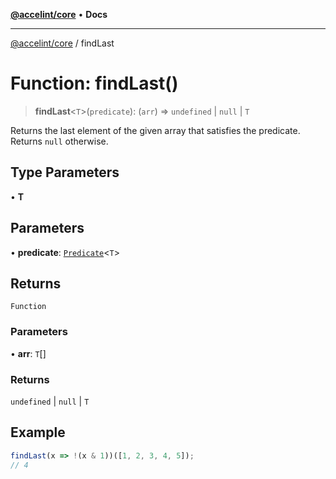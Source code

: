[**@accelint/core**](../README.md) • **Docs**

***

[@accelint/core](../README.md) / findLast

# Function: findLast()

> **findLast**\<`T`\>(`predicate`): (`arr`) => `undefined` \| `null` \| `T`

Returns the last element of the given array that satisfies the predicate.
Returns `null` otherwise.

## Type Parameters

• **T**

## Parameters

• **predicate**: [`Predicate`](../type-aliases/Predicate.md)\<`T`\>

## Returns

`Function`

### Parameters

• **arr**: `T`[]

### Returns

`undefined` \| `null` \| `T`

## Example

```ts
findLast(x => !(x & 1))([1, 2, 3, 4, 5]);
// 4
```

